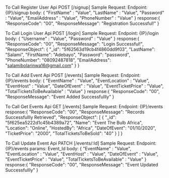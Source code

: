 To Call Register User Api POST [/signup]
Sample Request:
Endpoint: {IP}/signup
body:
{
"FirstName" : "Value",
"LastName" : "Value",
"Password" : "Value",
"EmailAddress" : "Value",
"PhoneNumber" : "Value"
}
response:{
"ResponseCode": "00",
"ResponseMessage": "Registration Successful!"
}

To Call Login User Api POST [/login]
Sample Request:
Endpoint: {IP}/login
body:
{
"Username" : "Value",
"Password" : "Value"
}
response:{
"ResponseCode": "00",
"ResponseMessage": "Login Successful!",
"ResponseObject": {
"\_id": "5f62563d19cb4f4860dd9f03",
"LastName": "Salami",
"FirstName": "Adebayo",
"Password": "password",
"PhoneNumber": "08092487818",
"EmailAddress": "salamibolarinwa16@gmail.com"
}
}

To Call Add Event Api POST [/events]
Sample Request:
Endpoint: {IP}/events
body:
{
"EventName" : "Value",
"EventLocation" : "Value",
"EventHost" : "Value",
"DateOfEvent" : "Value",
"EventTicketPrice" : "Value",
"TotalTicketsToBeAvailable" : "Value"
}
response:{
"ResponseCode": "00",
"ResponseMessage": "Event Added Successfullly"
}

To Call Get Events Api GET [/events]
Sample Request:
Endpoint: {IP}/events
response:{
"ResponseCode": "00",
"ResponseMessage": "Records Successfullly Retrieved",
"ResponseObject": [
{
"_id": "5f625ea5222d1c45b4389a72",
"Name": "Event The Bulb Africa",
"Location": "Online",
"HostedBy": "Africa",
"DateOfEvent": "01/10/2020",
"TicketPrice": "2000",
"TotalTicketsToBeSold": "40"
}
]
}

To Call Update Event Api PATCH [/events/:Id]
Sample Request:
Endpoint: {IP}/events
params: Event_Id
body:
{
"EventName" : "Value",
"EventLocation" : "Value",
"EventHost" : "Value",
"DateOfEvent" : "Value",
"EventTicketPrice" : "Value",
"TotalTicketsToBeAvailable" : "Value"
}
response:{
"ResponseCode": "00",
"ResponseMessage": "Event Updated Successfullly"
}
